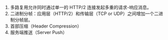 1. 多路复用允许同时通过单一的 HTTP/2 连接发起多重的请求-响应消息。
2. 二进制分帧：应用层（HTTP/2）和传输层（TCP or UDP）之间增加一个二进制分帧层。
3. 首部压缩（Header Compression）
4. 服务端推送（Server Push）